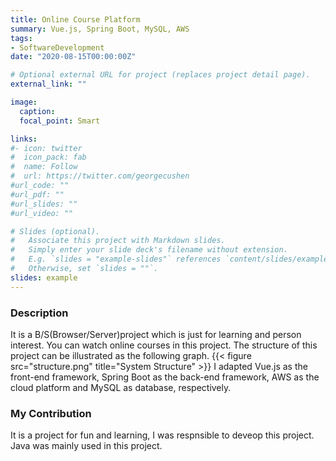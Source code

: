 ```yaml
---
title: Online Course Platform 
summary: Vue.js, Spring Boot, MySQL, AWS
tags:
- SoftwareDevelopment
date: "2020-08-15T00:00:00Z"

# Optional external URL for project (replaces project detail page).
external_link: ""

image:
  caption: 
  focal_point: Smart

links:
#- icon: twitter
#  icon_pack: fab
#  name: Follow
#  url: https://twitter.com/georgecushen
#url_code: ""
#url_pdf: ""
#url_slides: ""
#url_video: ""

# Slides (optional).
#   Associate this project with Markdown slides.
#   Simply enter your slide deck's filename without extension.
#   E.g. `slides = "example-slides"` references `content/slides/example-slides.md`.
#   Otherwise, set `slides = ""`.
slides: example
---
```

### Description
It is a B/S(Browser/Server)project which is just for learning and person interest. You can watch online courses in this project. The structure of this project can be illustrated as the following graph.
{{< figure src="structure.png" title="System Structure" >}}
I adapted Vue.js as the front-end framework, Spring Boot as the back-end framework, AWS as the cloud platform and MySQL as database, respectively.
### My Contribution
It is a project for fun and learning, I was respnsible to deveop this project. Java was mainly used in this project.
